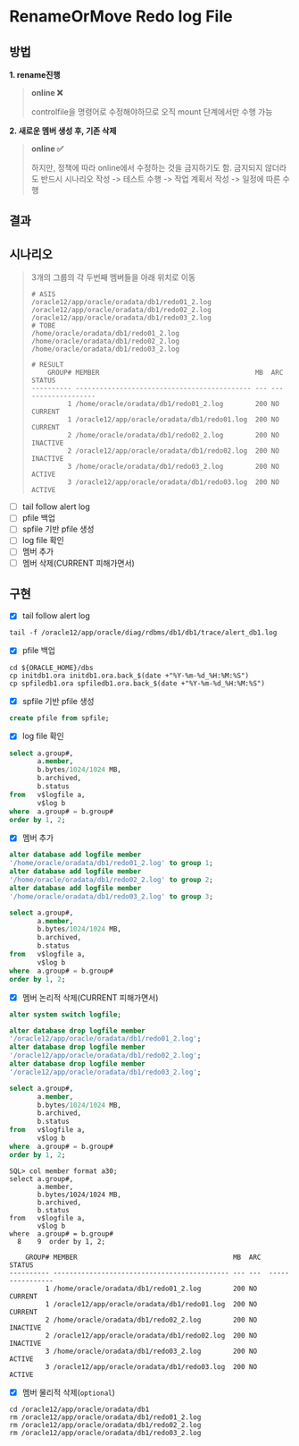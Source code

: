 # RenameOrMove Redo log File

## 방법

**1. rename진행**

> **online ❌**
>
> controlfile을 명령어로 수정해야하므로 오직 mount 단계에서만 수행 가능

**2. 새로운 멤버 생성 후, 기존 삭제**

> **online ✅**
>
> 하지만, 정책에 따라 online에서 수정하는 것을 금지하기도 함.
> 금지되지 않더라도 반드시 시나리오 작성 -> 테스트 수행 -> 작업 계획서 작성 -> 일정에 따른 수행

## 결과

## 시나리오

> 3개의 그룹의 각 두번째 멤버들을 아래 위치로 이동
>
> ```shell
> # ASIS
> /oracle12/app/oracle/oradata/db1/redo01_2.log
> /oracle12/app/oracle/oradata/db1/redo02_2.log
> /oracle12/app/oracle/oradata/db1/redo03_2.log
> # TOBE
> /home/oracle/oradata/db1/redo01_2.log
> /home/oracle/oradata/db1/redo02_2.log
> /home/oracle/oradata/db1/redo03_2.log
> 
> # RESULT
>     GROUP# MEMBER                                       MB  ARC  STATUS
> ---------- -------------------------------------------- --- ---  ----------------
>          1 /home/oracle/oradata/db1/redo01_2.log        200 NO   CURRENT
>          1 /oracle12/app/oracle/oradata/db1/redo01.log  200 NO   CURRENT
>          2 /home/oracle/oradata/db1/redo02_2.log        200 NO   INACTIVE
>          2 /oracle12/app/oracle/oradata/db1/redo02.log  200 NO   INACTIVE
>          3 /home/oracle/oradata/db1/redo03_2.log        200 NO   ACTIVE
>          3 /oracle12/app/oracle/oradata/db1/redo03.log  200 NO   ACTIVE
> ```

- [ ] tail follow alert log 
- [ ] pfile 백업
- [ ] spfile 기반 pfile 생성
- [ ] log file 확인
- [ ] 멤버 추가
- [ ] 멤버 삭제(CURRENT 피해가면서)

## 구현

- [x] tail follow alert log

```shell
tail -f /oracle12/app/oracle/diag/rdbms/db1/db1/trace/alert_db1.log
```

- [x] pfile 백업

```shell
cd ${ORACLE_HOME}/dbs
cp initdb1.ora initdb1.ora.back_$(date +"%Y-%m-%d_%H:%M:%S")
cp spfiledb1.ora spfiledb1.ora.back_$(date +"%Y-%m-%d_%H:%M:%S")
```

- [x] spfile 기반 pfile 생성

```sql
create pfile from spfile;
```

- [x] log file 확인

```sql
select a.group#,
       a.member,
       b.bytes/1024/1024 MB,
       b.archived,
       b.status
from   v$logfile a,
       v$log b
where  a.group# = b.group#
order by 1, 2;
```

- [x] 멤버 추가

```sql
alter database add logfile member
'/home/oracle/oradata/db1/redo01_2.log' to group 1;
alter database add logfile member
'/home/oracle/oradata/db1/redo02_2.log' to group 2;
alter database add logfile member
'/home/oracle/oradata/db1/redo03_2.log' to group 3;

select a.group#,
       a.member,
       b.bytes/1024/1024 MB,
       b.archived,
       b.status
from   v$logfile a,
       v$log b
where  a.group# = b.group#
order by 1, 2;
```

- [x] 멤버 논리적 삭제(CURRENT 피해가면서)

```sql
alter system switch logfile;

alter database drop logfile member 
'/oracle12/app/oracle/oradata/db1/redo01_2.log';
alter database drop logfile member 
'/oracle12/app/oracle/oradata/db1/redo02_2.log';
alter database drop logfile member 
'/oracle12/app/oracle/oradata/db1/redo03_2.log';

select a.group#,
       a.member,
       b.bytes/1024/1024 MB,
       b.archived,
       b.status
from   v$logfile a,
       v$log b
where  a.group# = b.group#
order by 1, 2;
```

```shell
SQL> col member format a30;
select a.group#,
       a.member,
       b.bytes/1024/1024 MB,
       b.archived,
       b.status
from   v$logfile a,
       v$log b
where  a.group# = b.group#
  8    9  order by 1, 2;

    GROUP# MEMBER                                       MB  ARC  STATUS
---------- -------------------------------------------- --- ---  ----------------
         1 /home/oracle/oradata/db1/redo01_2.log        200 NO   CURRENT
         1 /oracle12/app/oracle/oradata/db1/redo01.log  200 NO   CURRENT
         2 /home/oracle/oradata/db1/redo02_2.log        200 NO   INACTIVE
         2 /oracle12/app/oracle/oradata/db1/redo02.log  200 NO   INACTIVE
         3 /home/oracle/oradata/db1/redo03_2.log        200 NO   ACTIVE
         3 /oracle12/app/oracle/oradata/db1/redo03.log  200 NO   ACTIVE
```

- [x] 멤버 물리적 삭제(`optional`)

```shell
cd /oracle12/app/oracle/oradata/db1
rm /oracle12/app/oracle/oradata/db1/redo01_2.log
rm /oracle12/app/oracle/oradata/db1/redo02_2.log
rm /oracle12/app/oracle/oradata/db1/redo03_2.log
```

